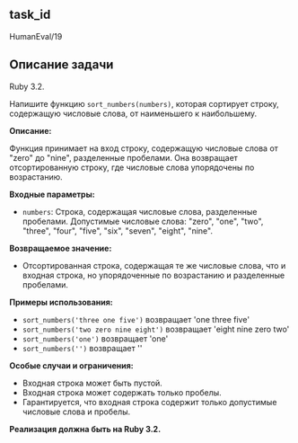 ## task_id
HumanEval/19

## Описание задачи
Ruby 3.2.

Напишите функцию `sort_numbers(numbers)`, которая сортирует строку, содержащую числовые слова, от наименьшего к наибольшему.

**Описание:**

Функция принимает на вход строку, содержащую числовые слова от "zero" до "nine", разделенные пробелами.  Она возвращает отсортированную строку, где числовые слова упорядочены по возрастанию.

**Входные параметры:**

* `numbers`: Строка, содержащая числовые слова, разделенные пробелами.  Допустимые числовые слова: "zero", "one", "two", "three", "four", "five", "six", "seven", "eight", "nine".

**Возвращаемое значение:**

* Отсортированная строка, содержащая те же числовые слова, что и входная строка, но упорядоченные по возрастанию и разделенные пробелами.

**Примеры использования:**

* `sort_numbers('three one five')` возвращает 'one three five'
* `sort_numbers('two zero nine eight')` возвращает 'eight nine zero two'
* `sort_numbers('one')` возвращает 'one'
* `sort_numbers('')` возвращает ''


**Особые случаи и ограничения:**

* Входная строка может быть пустой.
* Входная строка может содержать только пробелы.
* Гарантируется, что входная строка содержит только допустимые числовые слова и пробелы.


**Реализация должна быть на Ruby 3.2.**

